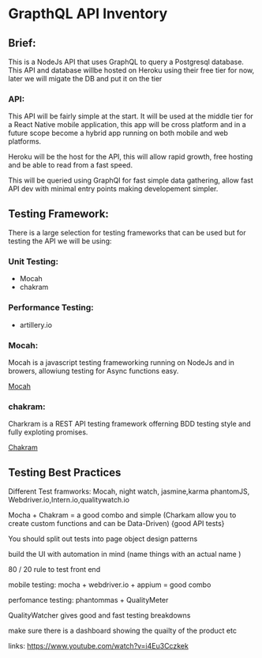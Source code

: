 <h1>GrapthQL API Inventory</h1>
<h2>Brief:</h2>
<p> This is a NodeJs API that uses GraphQL to query a Postgresql database. This API and database willbe hosted on Heroku using their free tier for now, later we will migate the DB and put it on the tier </p>

<h3>API:</h3>
<p>This API will be fairly simple at the start. It will be used at the middle tier for a React Native mobile application, this app will be cross platform and in a future scope become a hybrid app running on both mobile and web platforms.

Heroku will be the host for the API, this will allow rapid growth, free hosting and be able to read from a fast speed.

This will be queried using GraphQl for fast simple data gathering, allow fast API dev with minimal entry points making developement simpler. </p>

<h2>Testing Framework: </h2>
<p> There is a large selection for testing frameworks that can be used but for testing the API we will be using:</p>

<h3> Unit Testing: </h3>

* Mocah 
* chakram

<h3> Performance Testing: </h3>

* artillery.io


<h3>Mocah:</h3>
Mocah is a javascript testing frameworking running on NodeJs and in browers, allowiung testing for Async functions easy.

[Mocah](https://mochajs.org/)

<h3>chakram:</h3>
Charkram is a REST API testing framework offerning BDD testing style and fully exploting promises.

[Chakram](http://dareid.github.io/chakram/)


<h2>Testing Best Practices </h2>


Different Test framworks:
Mocah, night watch, jasmine,karma phantomJS, Webdriver.io,Intern.io,qualitywatch.io

Mocha + Chakram = a good combo and simple (Charkam allow you to create custom functions and can be Data-Driven) {good API tests}

You should split out tests into page object design patterns

build the UI with automation in mind (name things with an actual name )

80 / 20 rule to test front end

mobile testing:
mocha + webdriver.io + appium = good combo 

perfomance testing:
phantommas + QualityMeter 


QualityWatcher gives good and fast testing breakdowns 

make sure there is a dashboard showing the quailty of the product etc



links:
https://www.youtube.com/watch?v=i4Eu3Cczkek

